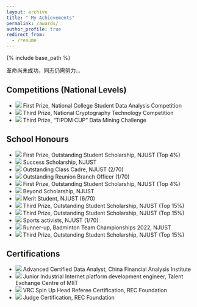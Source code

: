 ```yaml
---
layout: archive
title: " My Achievements"
permalink: /awards/
author_profile: true
redirect_from:
  - /resume
---
```


{% include base_path %}

革命尚未成功，同志仍需努力...

Competitions (National Levels)
---
* ![](https://img.shields.io/badge/Dec.%202023-FF0000) First Prize, National College Student Data Analysis Competition
* ![](https://img.shields.io/badge/Nov.%202023-FF0000) Third Prize, National Cryptography Technology Competition
* ![](https://img.shields.io/badge/Jun.%202023-FF0000) Third Prize, “TIPDM CUP” Data Mining Challenge


School Honours
---
* ![](https://img.shields.io/badge/Sep.%202024-FF0000) First Prize, Outstanding Student Scholarship, NJUST (Top 4%)
* ![](https://img.shields.io/badge/Sep.%202024-FF0000) Success Scholarship, NJUST
* ![](https://img.shields.io/badge/Sep.%202024-FF0000) Outstanding Class Cadre, NJUST (2/70)
* ![](https://img.shields.io/badge/Apr.%202024-FF0000) Outstanding Reunion Branch Officer (1/70)
* ![](https://img.shields.io/badge/Mar.%202024-FF0000) First Prize, Outstanding Student Scholarship, NJUST (Top 4%)
* ![](https://img.shields.io/badge/Mar.%202024-FF0000) Beyond Scholarship, NJUST
* ![](https://img.shields.io/badge/Nov.%202023-FF0000) Merit Student, NJUST (6/70)
* ![](https://img.shields.io/badge/Sep.%202023-FF0000) Third Prize, Outstanding Student Scholarship, NJUST (Top 15%)
* ![](https://img.shields.io/badge/Mar.%202023-FF0000) Third Prize, Outstanding Student Scholarship, NJUST (Top 15%)
* ![](https://img.shields.io/badge/Nov.%202022-FF0000) Sports activists, NJUST (1/70)
* ![](https://img.shields.io/badge/Nov.%202022-FF0000) Runner-up, Badminton Team Championships 2022, NJUST
* ![](https://img.shields.io/badge/Sep.%202022-FF0000) Third Prize, Outstanding Student Scholarship, NJUST (Top 15%)


Certifications
---
* ![](https://img.shields.io/badge/Feb.%202024-FF0000) Advanced Certified Data Analyst, China Financial Analysis Institute
* ![](https://img.shields.io/badge/Jun.%202023-FF0000) Junior Industrial Internet platform development engineer, Talent Exchange Centre of MIIT
* ![](https://img.shields.io/badge/Apr.%202023-FF0000) VRC Spin Up Head Referee Certification, REC Foundation
* ![](https://img.shields.io/badge/Apr.%202023-FF0000) Judge Certification, REC Foundation
